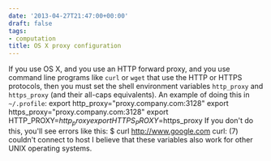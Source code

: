 ```yaml
---
date: '2013-04-27T21:47:00+00:00'
draft: false
tags:
- computation
title: OS X proxy configuration
---
```


If you use OS X, and you use an HTTP forward proxy, and you use command line programs like `curl` or `wget` that use the HTTP or HTTPS protocols, then you must set the shell environment variables `http_proxy` and `https_proxy` (and their all-caps equivalents). An example of doing this in `~/.profile`: export http_proxy="proxy.company.com:3128" export https_proxy="proxy.company.com:3128" export HTTP_PROXY=$http_proxy export HTTPS_PROXY=$https_proxy If you don't do this, you'll see errors like this: $ curl http://www.google.com curl: (7) couldn't connect to host I believe that these variables also work for other UNIX operating systems.
